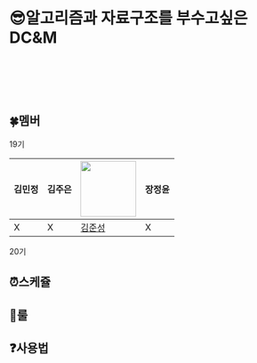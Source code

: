 # :sunglasses:알고리즘과 자료구조를 부수고싶은 DC&amp;M 
<br>
<br>
<br>
<br>

## :four_leaf_clover:멤버
19기

| 김민정 | 김주은 | <a href="https://github.com/newJunsung"><img src="https://avatars.githubusercontent.com/u/107932188 s=400&u=4ea2f7c4bdf629e566f67f74dc16f8f02d5dd645&v=4" width="100" height="100"></a> | 장정윤 |
| ----- | ----- | ----- | ----- |
| X | X | [김준성](https://github.com/newJunsung) | X |

20기


## :alarm_clock:스케쥴

## :muscle:룰

## :question:사용법
